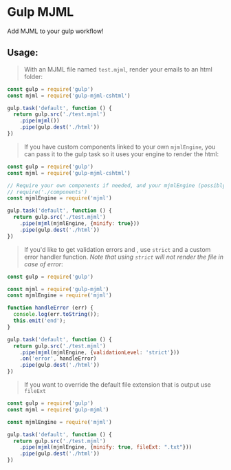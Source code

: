 
# Gulp MJML

Add MJML to your gulp workflow!

## Usage:

> With an MJML file named `test.mjml`, render your emails to an html folder:

```javascript
const gulp = require('gulp')
const mjml = require('gulp-mjml-cshtml')

gulp.task('default', function () {
  return gulp.src('./test.mjml')
    .pipe(mjml())
    .pipe(gulp.dest('./html'))
})
```

> If you have custom components linked to your own `mjmlEngine`, you can pass it to the gulp task so it uses your engine to render the html:

```javascript
const gulp = require('gulp')
const mjml = require('gulp-mjml-cshtml')

// Require your own components if needed, and your mjmlEngine (possibly with options)
// require('./components')
const mjmlEngine = require('mjml')

gulp.task('default', function () {
  return gulp.src('./test.mjml')
    .pipe(mjml(mjmlEngine, {minify: true}))
    .pipe(gulp.dest('./html'))
})
```

> If you'd like to get validation errors and , use `strict` and a custom error handler function. _Note that using `strict` will not render the file in case of error_:

```javascript
const gulp = require('gulp')

const mjml = require('gulp-mjml')
const mjmlEngine = require('mjml')

function handleError (err) {
  console.log(err.toString());
  this.emit('end');
}

gulp.task('default', function () {
  return gulp.src('./test.mjml')
    .pipe(mjml(mjmlEngine, {validationLevel: 'strict'}))
    .on('error', handleError)
    .pipe(gulp.dest('./html'))
})
```

> If you want to override the default file extension that is output use `fileExt`

```javascript
const gulp = require('gulp')
const mjml = require('gulp-mjml')

const mjmlEngine = require('mjml')

gulp.task('default', function () {
  return gulp.src('./test.mjml')
    .pipe(mjml(mjmlEngine, {minify: true, fileExt: ".txt"}))
    .pipe(gulp.dest('./html'))
})
```
